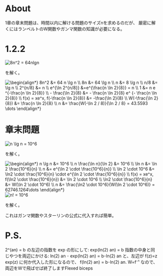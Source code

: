 # About
1章の章末問題は、時間以内に解ける問題のサイズnを求めるのだが、
厳密に解くにはランベルトのW関数やガンマ関数の知識が必要になる。

# 1.2.2 

<img src="https://latex.codecogs.com/gif.latex?8n^2&space;=&space;64nlgn" title="8n^2 = 64nlgn" />

を解く。

<img src="https://latex.codecogs.com/gif.latex?\begin{align*}&space;8n^2&space;&=&space;64&space;n&space;\lg&space;n&space;\\&space;8n&space;&=&space;64&space;\lg&space;n&space;\\&space;n&space;&=&space;8&space;\lg&space;n&space;\\&space;n/8&space;&=&space;\lg&space;n&space;\\&space;2^{n/8}&space;&=&space;n&space;\\&space;e^{\ln&space;2^{n/8}}&space;&=e^{\frac{n&space;\ln&space;2}{8}}&space;=&space;n&space;\\&space;1&space;&=&space;n&space;e&space;^{-\frac{n&space;\ln&space;2}{8}}&space;\\&space;-&space;\frac{\ln&space;2}{8}&space;&=&space;-&space;\frac{n&space;\ln&space;2}{8}&space;e^&space;{-&space;\frac{n&space;\ln&space;2}{8}}&space;\\&space;f(x)&space;=&space;xe^x,&space;f(-\frac{n&space;\ln&space;2}{8})&space;&=&space;-\frac{\ln&space;2}{8}&space;\\&space;W(-\frac{\ln&space;2}{8})&space;&=&space;\frac{n&space;\ln&space;2}{8}&space;\\&space;n&space;&=&space;\frac{W(-\ln&space;2&space;/&space;8)}{\ln&space;2&space;/&space;8}&space;=&space;43.5593&space;\dots&space;\end{align*}" title="\begin{align*} 8n^2 &= 64 n \lg n \\ 8n &= 64 \lg n \\ n &= 8 \lg n \\ n/8 &= \lg n \\ 2^{n/8} &= n \\ e^{\ln 2^{n/8}} &=e^{\frac{n \ln 2}{8}} = n \\ 1 &= n e ^{-\frac{n \ln 2}{8}} \\ - \frac{\ln 2}{8} &= - \frac{n \ln 2}{8} e^ {- \frac{n \ln 2}{8}} \\ f(x) = xe^x, f(-\frac{n \ln 2}{8}) &= -\frac{\ln 2}{8} \\ W(-\frac{\ln 2}{8}) &= \frac{n \ln 2}{8} \\ n &= \frac{W(-\ln 2 / 8)}{\ln 2 / 8} = 43.5593 \dots \end{align*}" />


# 章末問題

<img src="https://latex.codecogs.com/gif.latex?n&space;\lg&space;n&space;=&space;10^6" title="n \lg n = 10^6" /> 

を解く。

<img src="https://latex.codecogs.com/gif.latex?\begin{align*}&space;n&space;\lg&space;n&space;&=&space;10^6&space;\\&space;n&space;\frac{\ln&space;n}{\ln&space;2}&space;&=&space;10^6&space;\\&space;\ln&space;n&space;&=&space;\ln&space;2&space;\frac{10^6}{n}&space;\\&space;n&space;&=&space;e^{\ln&space;2&space;\cdot&space;\frac{10^6}{n}}&space;\\&space;\ln&space;2&space;\cdot&space;10^6&space;&=&space;\ln2&space;\cdot&space;\frac{10^6}{n}&space;\cdot&space;e^{\ln&space;2&space;\cdot&space;\frac{10^6}{n}}&space;\\&space;f(x)&space;=&space;xe^x,&space;f(\ln2&space;\cdot&space;\frac{10^6}{n})&space;&=&space;\ln&space;2&space;\cdot&space;10^6&space;\\&space;\ln2&space;\cdot&space;\frac{10^6}{n}&space;&=&space;W(\ln&space;2&space;\cdot&space;10^6)&space;\\&space;n&space;&=&space;\frac{\ln2&space;\cdot&space;10^6}{W(\ln&space;2&space;\cdot&space;10^6)}&space;=&space;62746.1264\dots&space;\end{align*}" title="\begin{align*} n \lg n &= 10^6 \\ n \frac{\ln n}{\ln 2} &= 10^6 \\ \ln n &= \ln 2 \frac{10^6}{n} \\ n &= e^{\ln 2 \cdot \frac{10^6}{n}} \\ \ln 2 \cdot 10^6 &= \ln2 \cdot \frac{10^6}{n} \cdot e^{\ln 2 \cdot \frac{10^6}{n}} \\ f(x) = xe^x, f(\ln2 \cdot \frac{10^6}{n}) &= \ln 2 \cdot 10^6 \\ \ln2 \cdot \frac{10^6}{n} &= W(\ln 2 \cdot 10^6) \\ n &= \frac{\ln2 \cdot 10^6}{W(\ln 2 \cdot 10^6)} = 62746.1264\dots \end{align*}" />


<img src="https://latex.codecogs.com/gif.latex?n!&space;=&space;10^6" title="n! = 10^6" />

を解く。

これはガンマ関数やスターリンの公式に代入すれば簡単。


# P.S.

2^(an) = b
の左辺の指数を exp の形にして:
exp(ln(2) an) = b
指数の中身と同じやつを両辺にかける:
ln(2) an ･ exp(ln(2) an) = b･ln(2) an 
と、左辺が f(z)=z exp(z) に何か代入した形になるので、
f(ln(2) an) = b･ln(2) an.
W=f⁻¹ なので、両辺をWで飛ばせば終了しますFlexed biceps